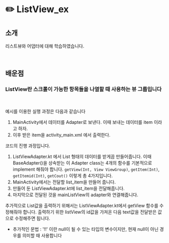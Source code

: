 # ✏️ ListView_ex

## 소개
리스트뷰와 어댑터에 대해 학습하였습니다.

<br>

## 배운점
### ListView란 스크롤이 가능한 항목들을 나열할 때 사용하는 뷰 그룹입니다 

<br>

예시를 이용한 실행 과정은 다음과 같습니다
1. MainActivity에서 데이터를 Adapter로 보낸다. 이때 보내는 데이터를 item 이라고 하자.
2. 이후 받은 item을 activity_main.xml 에서 출력한다.

코드의 진행 과정입니다.
1. ListViewAdapter.kt 에서 List 형태의 데이터를 받게끔 만들어줍니다.
이때 BaseAdapter()을 상속받는 이 Adapter class는 4개의 함수를 기본적으로 implement 해줘야 합니다.
`getView(Int, View ViewGroup)`, `getItem(Int)`, `getItemid(Int)`, `getCout()` 이렇게 총 4가지입니다. 
2. MainActivity에서는 전달할 list_item을 만들어 줍니다. 
3. 만들어 둔 ListViewAdapter.kt에 list_item을 전달해줍니다. 
4. 마지막으로 전달된 것을 mainListView의 adapter와 연결해줍니다.

추가적으로 List값을 출력하기 위해서는 ListViewAdapter.kt에서 getView 함수를 수정해줘야 합니다. 출력하기 위한 listView의 id값을 가져온 다음 text값을 전달받은 값으로 수정해주면 됩니다.

- 추가적인 문법 : '!!' 이란 null이 될 수 있는 타입의 변수이지만, 현재 null이 아닌 경우를 의미할 때 사용합니다 